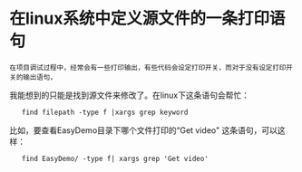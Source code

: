 # 在linux系统中定义源文件的一条打印语句 #

    在项目调试过程中，经常会有一些打印输出，有些代码会设定打印开关，而对于没有设定打印开关的输出语句，
我能想到的只能是找到源文件来修改了。在linux下这条语句会帮忙：

       find filepath -type f |xargs grep keyword 
  
  比如，要查看EasyDemo目录下哪个文件打印的“Get video" 这条语句，可以这样：
  
       find EasyDemo/ -type f| xargs grep 'Get video' 
